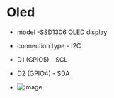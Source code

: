 # Oled
- model -SSD1306 OLED display
- connection type - I2C
- D1 (GPIO5) - SCL
- D2 (GPIO4) - SDA

- ![image](https://github.com/user-attachments/assets/af5e3289-518c-4f51-9897-2c3571ebe481)
